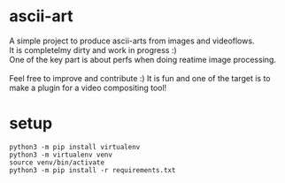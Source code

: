 # ascii-art
A simple project to produce ascii-arts from images and videoflows.<br>
It is completelmy dirty and work in progress :)<br>
One of the key part is about perfs when doing reatime image processing.<br>
<br>
Feel free to improve and contribute :) It is fun and one of the target is to make a plugin for a video compositing tool! <br>

# setup
```
python3 -m pip install virtualenv
python3 -m virtualenv venv
source venv/bin/activate
python3 -m pip install -r requirements.txt
```